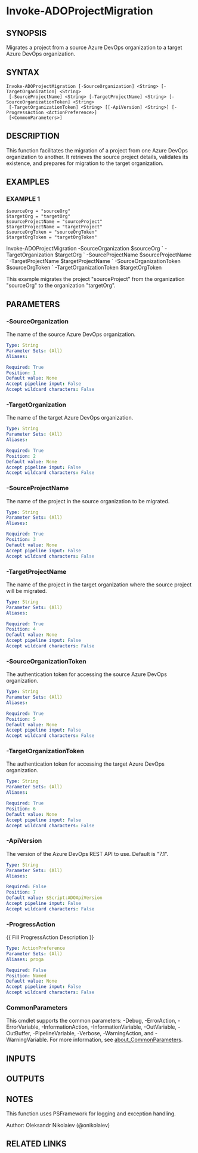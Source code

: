 ﻿---
external help file: ado.tools-help.xml
Module Name: ado.tools
online version:
schema: 2.0.0
---

# Invoke-ADOProjectMigration

## SYNOPSIS
Migrates a project from a source Azure DevOps organization to a target Azure DevOps organization.

## SYNTAX

```
Invoke-ADOProjectMigration [-SourceOrganization] <String> [-TargetOrganization] <String>
 [-SourceProjectName] <String> [-TargetProjectName] <String> [-SourceOrganizationToken] <String>
 [-TargetOrganizationToken] <String> [[-ApiVersion] <String>] [-ProgressAction <ActionPreference>]
 [<CommonParameters>]
```

## DESCRIPTION
This function facilitates the migration of a project from one Azure DevOps organization to another.
It retrieves the source project details, validates its existence, and prepares for migration to the target organization.

## EXAMPLES

### EXAMPLE 1
```
$sourceOrg = "sourceOrg"
$targetOrg = "targetOrg"
$sourceProjectName = "sourceProject"
$targetProjectName = "targetProject"
$sourceOrgToken = "sourceOrgToken"
$targetOrgToken = "targetOrgToken"
```

Invoke-ADOProjectMigration -SourceOrganization $sourceOrg \`
    -TargetOrganization $targetOrg \`
    -SourceProjectName $sourceProjectName \`
    -TargetProjectName $targetProjectName \`
    -SourceOrganizationToken $sourceOrgToken \`
    -TargetOrganizationToken $targetOrgToken

This example migrates the project "sourceProject" from the organization "sourceOrg" to the organization "targetOrg".

## PARAMETERS

### -SourceOrganization
The name of the source Azure DevOps organization.

```yaml
Type: String
Parameter Sets: (All)
Aliases:

Required: True
Position: 1
Default value: None
Accept pipeline input: False
Accept wildcard characters: False
```

### -TargetOrganization
The name of the target Azure DevOps organization.

```yaml
Type: String
Parameter Sets: (All)
Aliases:

Required: True
Position: 2
Default value: None
Accept pipeline input: False
Accept wildcard characters: False
```

### -SourceProjectName
The name of the project in the source organization to be migrated.

```yaml
Type: String
Parameter Sets: (All)
Aliases:

Required: True
Position: 3
Default value: None
Accept pipeline input: False
Accept wildcard characters: False
```

### -TargetProjectName
The name of the project in the target organization where the source project will be migrated.

```yaml
Type: String
Parameter Sets: (All)
Aliases:

Required: True
Position: 4
Default value: None
Accept pipeline input: False
Accept wildcard characters: False
```

### -SourceOrganizationToken
The authentication token for accessing the source Azure DevOps organization.

```yaml
Type: String
Parameter Sets: (All)
Aliases:

Required: True
Position: 5
Default value: None
Accept pipeline input: False
Accept wildcard characters: False
```

### -TargetOrganizationToken
The authentication token for accessing the target Azure DevOps organization.

```yaml
Type: String
Parameter Sets: (All)
Aliases:

Required: True
Position: 6
Default value: None
Accept pipeline input: False
Accept wildcard characters: False
```

### -ApiVersion
The version of the Azure DevOps REST API to use.
Default is "7.1".

```yaml
Type: String
Parameter Sets: (All)
Aliases:

Required: False
Position: 7
Default value: $Script:ADOApiVersion
Accept pipeline input: False
Accept wildcard characters: False
```

### -ProgressAction
{{ Fill ProgressAction Description }}

```yaml
Type: ActionPreference
Parameter Sets: (All)
Aliases: proga

Required: False
Position: Named
Default value: None
Accept pipeline input: False
Accept wildcard characters: False
```

### CommonParameters
This cmdlet supports the common parameters: -Debug, -ErrorAction, -ErrorVariable, -InformationAction, -InformationVariable, -OutVariable, -OutBuffer, -PipelineVariable, -Verbose, -WarningAction, and -WarningVariable. For more information, see [about_CommonParameters](http://go.microsoft.com/fwlink/?LinkID=113216).

## INPUTS

## OUTPUTS

## NOTES
This function uses PSFramework for logging and exception handling.

Author: Oleksandr Nikolaiev (@onikolaiev)

## RELATED LINKS
